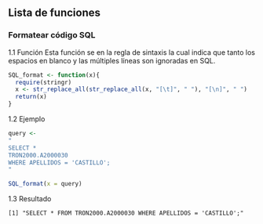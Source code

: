 ## Lista de funciones
### Formatear código SQL  

1.1 Función
Esta función se en la regla de sintaxis la cual indica que tanto los espacios en blanco y las múltiples líneas son ignoradas en SQL.

```R
SQL_format <- function(x){
  require(stringr)
  x <- str_replace_all(str_replace_all(x, "[\t]", " "), "[\n]", " ")
  return(x)
}
```
1.2 Ejemplo
```R
query <- 
"
SELECT *
TRON2000.A2000030
WHERE APELLIDOS = 'CASTILLO';
"

SQL_format(x = query)
```
1.3 Resultado
```
[1] "SELECT * FROM TRON2000.A2000030 WHERE APELLIDOS = 'CASTILLO';"
```
